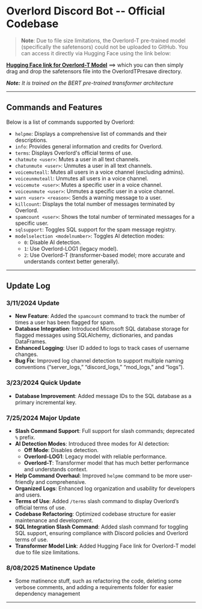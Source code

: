 # Overlord Discord Bot -- Official Codebase

> **Note**: Due to file size limitations, the Overlord-T pre-trained model (specifically the safetensors) could not be uploaded to GitHub. You can access it directly via Hugging Face using the link below:

[**Hugging Face link for Overlord-T Model**](https://huggingface.co/ghosteau/OverlordT/tree/main) ==> which you can then simply drag and drop the safetensors file into the OverlordTPresave directory.

***Note:*** *It is trained on the BERT pre-trained transformer architecture*

---

## Commands and Features
Below is a list of commands supported by Overlord:

- `helpme`: Displays a comprehensive list of commands and their descriptions.
- `info`: Provides general information and credits for Overlord.
- `terms`: Displays Overlord's official terms of use.
- `chatmute <user>`: Mutes a user in all text channels.
- `chatunmute <user>`: Unmutes a user in all text channels.
- `voicemuteall`: Mutes all users in a voice channel (excluding admins).
- `voiceunmuteall`: Unmutes all users in a voice channel.
- `voicemute <user>`: Mutes a specific user in a voice channel.
- `voiceunmute <user>`: Unmutes a specific user in a voice channel.
- `warn <user> <reason>`: Sends a warning message to a user.
- `killcount`: Displays the total number of messages terminated by Overlord.
- `spamcount <user>`: Shows the total number of terminated messages for a specific user.
- `sqlsupport`: Toggles SQL support for the spam message registry.
- `modelselection <modelnumber>`: Toggles AI detection modes:
  - `0`: Disable AI detection.
  - `1`: Use Overlord-LOG1 (legacy model).
  - `2`: Use Overlord-T (transformer-based model; more accurate and understands context better generally).

---

## Update Log

### **3/11/2024 Update**
- **New Feature**: Added the `spamcount` command to track the number of times a user has been flagged for spam.
- **Database Integration**: Introduced Microsoft SQL database storage for flagged messages using SQLAlchemy, dictionaries, and pandas DataFrames.
- **Enhanced Logging**: User ID added to logs to track cases of username changes.
- **Bug Fix**: Improved log channel detection to support multiple naming conventions (“server_logs,” “discord_logs,” “mod_logs,” and “logs”).

### **3/23/2024 Quick Update**
- **Database Improvement**: Added message IDs to the SQL database as a primary incremental key.

### **7/25/2024 Major Update**
- **Slash Command Support**: Full support for slash commands; deprecated `%` prefix.
- **AI Detection Modes**: Introduced three modes for AI detection:
  - **Off Mode**: Disables detection.
  - **Overlord-LOG1**: Legacy model with reliable performance.
  - **Overlord-T**: Transformer model that has much better performance and understands context.
- **Help Command Overhaul**: Improved `helpme` command to be more user-friendly and comprehensive.
- **Organized Logs**: Enhanced log organization and usability for developers and users.
- **Terms of Use**: Added `/terms` slash command to display Overlord’s official terms of use.
- **Codebase Refactoring**: Optimized codebase structure for easier maintenance and development.
- **SQL Integration Slash Command**: Added slash command for toggling SQL support, ensuring compliance with Discord policies and Overlord terms of use.
- **Transformer Model Link**: Added Hugging Face link for Overlord-T model due to file size limitations.

### **8/08/2025 Matinence Update**
- Some matinence stuff, such as refactoring the code, deleting some verbose comments, and adding a requirements folder for easier dependency management
---




